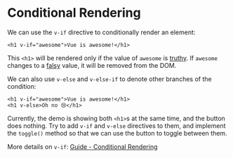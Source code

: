 # Conditional Rendering

We can use the `v-if` directive to conditionally render an element:

```vue-html
<h1 v-if="awesome">Vue is awesome!</h1>
```

This `<h1>` will be rendered only if the value of `awesome` is [truthy](https://developer.mozilla.org/en-US/docs/Glossary/Truthy). If `awesome` changes to a [falsy](https://developer.mozilla.org/en-US/docs/Glossary/Falsy) value, it will be removed from the DOM.

We can also use `v-else` and `v-else-if` to denote other branches of the condition:

```vue-html
<h1 v-if="awesome">Vue is awesome!</h1>
<h1 v-else>Oh no 😢</h1>
```

Currently, the demo is showing both `<h1>`s at the same time, and the button does nothing. Try to add `v-if` and `v-else` directives to them, and implement the `toggle()` method so that we can use the button to toggle between them.

More details on `v-if`: <a target="_blank" href="/guide/essentials/conditional.html">Guide - Conditional Rendering</a>
